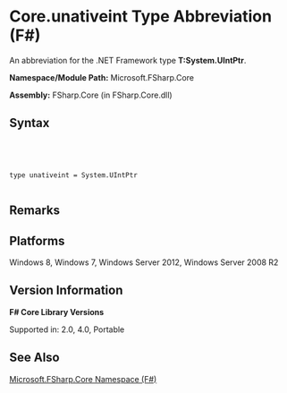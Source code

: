 # Core.unativeint Type Abbreviation (F#)

An abbreviation for the .NET Framework type **T:System.UIntPtr**.

**Namespace/Module Path:** Microsoft.FSharp.Core

**Assembly:** FSharp.Core (in FSharp.Core.dll)


## Syntax



```




type unativeint = System.UIntPtr


```





## Remarks

## Platforms
Windows 8, Windows 7, Windows Server 2012, Windows Server 2008 R2


## Version Information
**F# Core Library Versions**

Supported in: 2.0, 4.0, Portable




## See Also
[Microsoft.FSharp.Core Namespace &#40;F&#35;&#41;](Microsoft.FSharp.Core-Namespace-%5BFSharp%5D.md)

